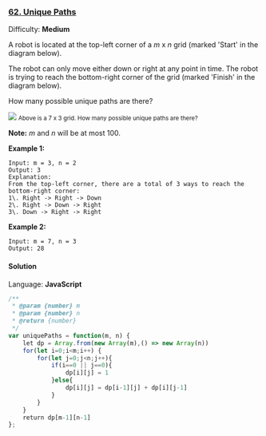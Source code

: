### [62\. Unique Paths](https://leetcode.com/problems/unique-paths/)

Difficulty: **Medium**


A robot is located at the top-left corner of a _m_ x _n_ grid (marked 'Start' in the diagram below).

The robot can only move either down or right at any point in time. The robot is trying to reach the bottom-right corner of the grid (marked 'Finish' in the diagram below).

How many possible unique paths are there?

![](https://assets.leetcode.com/uploads/2018/10/22/robot_maze.png)
<small style="display: inline;">Above is a 7 x 3 grid. How many possible unique paths are there?</small>

**Note:** _m_ and _n_ will be at most 100.

**Example 1:**

```
Input: m = 3, n = 2
Output: 3
Explanation:
From the top-left corner, there are a total of 3 ways to reach the bottom-right corner:
1\. Right -> Right -> Down
2\. Right -> Down -> Right
3\. Down -> Right -> Right
```

**Example 2:**

```
Input: m = 7, n = 3
Output: 28
```


#### Solution

Language: **JavaScript**

```javascript
/**
 * @param {number} m
 * @param {number} n
 * @return {number}
 */
var uniquePaths = function(m, n) {
    let dp = Array.from(new Array(m),() => new Array(n))
    for(let i=0;i<m;i++) {
        for(let j=0;j<n;j++){
            if(i==0 || j==0){
                dp[i][j] = 1
            }else{
                dp[i][j] = dp[i-1][j] + dp[i][j-1]
            }
        }
    }
    return dp[m-1][n-1]
};
```
